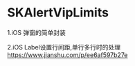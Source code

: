 # SKAlertVipLimits


1.iOS 弹窗的简单封装


2.iOS Label设置行间距,单行多行时的处理 https://www.jianshu.com/p/ee6af597b27e

